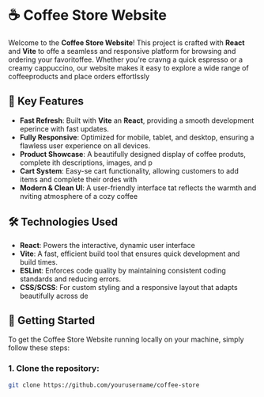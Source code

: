 # ☕ Coffee Store Website
Welcome to the **Coffee Store Website**! This project is crafted with **React** and **Vite** to offe a seamless and responsive platform for browsing and ordering your favoritoffee. Whether you're cravng a quick espresso or a creamy cappuccino, our website makes it easy to explore a wide range of coffeeproducts and place orders effortlssly

## 🚀 Key Features

- **Fast Refresh**: Built with **Vite** an **React**, providing a smooth development eperince with fast updates.
- **Fully Responsive**: Optimized for mobile, tablet, and desktop, ensuring a flawless user experience on all devices.
- **Product Showcase**: A beautifully designed display of coffee produts, complete ith descriptions, images, and p
- **Cart System**: Easy-se cart functionality, allowing customers to add items and complete their ordes with 
- **Modern & Clean UI**: A user-friendly interface tat reflects the warmth and nviting atmosphere of a cozy coffee

## 🛠️ Technologies Used

- **React**: Powers the interactive, dynamic user interface
- **Vite**: A fast, efficient build tool that ensures quick development and build times.
- **ESLint**: Enforces code quality by maintaining consistent coding standards and reducing errors.
- **CSS/SCSS**: For custom styling and a responsive layout that adapts beautifully across de

## 🚀 Getting Started

To get the Coffee Store Website running locally on your machine, simply follow these steps:

### 1. Clone the repository:

```bash
git clone https://github.com/yourusername/coffee-store
